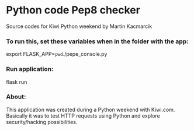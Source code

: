 Python code Pep8 checker
========================
Source codes for Kiwi Python weekend 
by Martin Kacmarcik

### To run this, set these variables when in the folder with the app:
export FLASK_APP=`pwd`./pepe_console.py
### Run application:
flask run

### About:

This application was created during a Python weekend with Kiwi.com. Basically it was to test HTTP requests using Python and explore security/hacking possibilities. 
